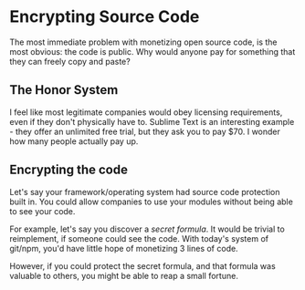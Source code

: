 # Encrypting Source Code

The most immediate problem with monetizing open source code, is the most obvious:  the code is public.  Why would anyone pay for something that they can freely copy and paste?

## The Honor System

I feel like most legitimate companies would obey licensing requirements, even if they don't physically have to.  Sublime Text is an interesting example - they offer an unlimited free trial, but they ask you to pay $70.  I wonder how many people actually pay up.

## Encrypting the code

Let's say your framework/operating system had source code protection built in.  You could allow companies to use your modules without being able to see your code.

For example, let's say you discover a *secret formula*.  It would be trivial to reimplement, if someone could see the code.  With today's system of git/npm, you'd have little hope of monetizing 3 lines of code.

However, if you could protect the secret formula, and that formula was valuable to others, you might be able to reap a small fortune.
